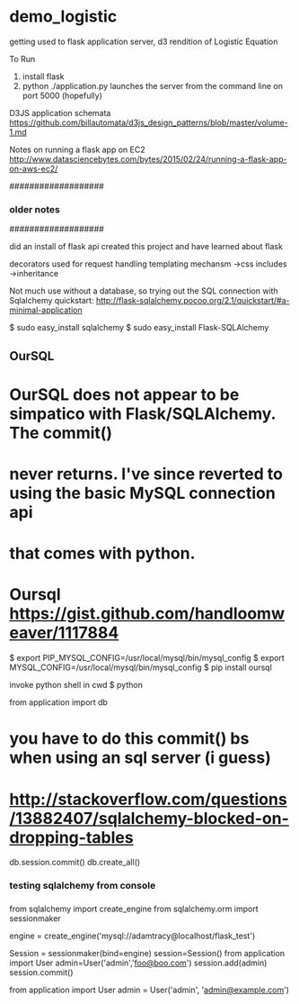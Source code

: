 # demo_logistic
getting used to flask application server, d3 rendition of Logistic Equation

To Run
1) install flask
2) python ./application.py launches the server from the command line on port 5000 (hopefully)

D3JS application schemata
https://github.com/billautomata/d3js_design_patterns/blob/master/volume-1.md

Notes on running a flask app on EC2
http://www.datasciencebytes.com/bytes/2015/02/24/running-a-flask-app-on-aws-ec2/

###################
### older notes ###
###################

did an install of flask api created this project and have learned about flask

decorators used for request handling
templating mechansm
    ->css includes
    ->inheritance

Not much use without a database, so trying out the SQL connection with Sqlalchemy
quickstart: http://flask-sqlalchemy.pocoo.org/2.1/quickstart/#a-minimal-application

$ sudo easy_install sqlalchemy
$ sudo easy_install Flask-SQLAlchemy

##
## OurSQL
##
# OurSQL does not appear to be simpatico with Flask/SQLAlchemy.  The commit()
# never returns.  I've since reverted to using the basic MySQL connection api
# that comes with python.
#
# Oursql https://gist.github.com/handloomweaver/1117884

$ export PIP_MYSQL_CONFIG=/usr/local/mysql/bin/mysql_config
$ export MYSQL_CONFIG=/usr/local/mysql/bin/mysql_config
$ pip install oursql

invoke python shell in cwd
$ python

from application import db
# you have to do this commit() bs when using an sql server (i guess)
# http://stackoverflow.com/questions/13882407/sqlalchemy-blocked-on-dropping-tables

db.session.commit()
db.create_all()



###
### testing sqlalchemy from console
###
from sqlalchemy import create_engine
from sqlalchemy.orm import sessionmaker

engine = create_engine('mysql://adamtracy@localhost/flask_test')

Session = sessionmaker(bind=engine)
session=Session()
from application import User
admin=User('admin','foo@boo.com')
session.add(admin)
session.commit()


from application import User
admin = User('admin', 'admin@example.com')


